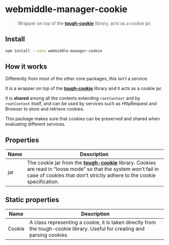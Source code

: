 # webmiddle-manager-cookie

> Wrapper on top of the **[tough-cookie](https://github.com/salesforce/tough-cookie)** library, acts as a
cookie jar.

## Install

```bash
npm install --save webmiddle-manager-cookie
```

## How it works

Differently from most of the other core packages, this isn't a service.

It is a wrapper on top of the **[tough-cookie](https://github.com/salesforce/tough-cookie)** library and it acts as a
cookie jar.

It is **shared** among all the contexts extending `rootContext` and by `rootContext` itself,
and can be used by services such as HttpRequest and Browser to store and retrieve cookies.

This package makes sure that cookies can be preserved and shared when
evaluating different services.

## Properties

Name                   | Description
-----------------------|------------------------------------------------------
jar                    | The cookie jar from the **[tough-cookie](https://github.com/salesforce/tough-cookie)** library. Cookies are read in “loose mode” so that the system won’t fail in case of cookies that don’t strictly adhere to the cookie specification.

## Static properties

Name                   | Description
-----------------------|------------------------------------------------------
Cookie                 | A class representing a cookie, it is taken directly from the tough-cookie library. Useful for creating and parsing cookies.
